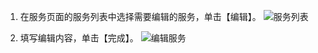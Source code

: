 1. 在服务页面的服务列表中选择需要编辑的服务，单击【编辑】。
![服务列表](https://mc.qcloudimg.com/static/img/cea80ab6c9784dfcc58ec54bc3a87e49/image.png)

2. 填写编辑内容，单击【完成】。
![编辑服务](https://mc.qcloudimg.com/static/img/deb54ebc8d7464f768cddd59418625f1/image.png)